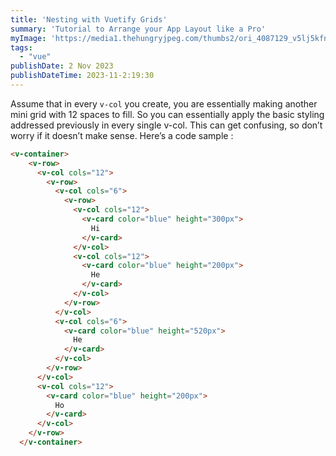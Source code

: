 ```yaml
---
title: 'Nesting with Vuetify Grids'
summary: 'Tutorial to Arrange your App Layout like a Pro'
myImage: 'https://media1.thehungryjpeg.com/thumbs2/ori_4087129_v5lj5kfn4jyiusy6vz7p6cywydqltj8z9sb79480_decorative-russian-dolls-matryoshka-dolls-flat-tourist-souvenirs-fro.jpg'
tags:
  - "vue"
publishDate: 2 Nov 2023
publishDateTime: 2023-11-2:19:30
---
```


Assume that in every `v-col` you create, you are essentially making another mini grid with 12 spaces to fill. So you can essentially apply the basic styling addressed previously in every single v-col. This can get confusing, so don’t worry if it doesn’t make sense. Here’s a code sample : 

```html
<v-container>
    <v-row>
      <v-col cols="12">
        <v-row>
          <v-col cols="6">
            <v-row>
              <v-col cols="12">
                <v-card color="blue" height="300px">
                  Hi
                </v-card>
              </v-col>
              <v-col cols="12">
                <v-card color="blue" height="200px">
                  He
                </v-card>
              </v-col>
            </v-row>
          </v-col>
          <v-col cols="6">
            <v-card color="blue" height="520px">
              He
            </v-card>
          </v-col>
        </v-row>
      </v-col>
      <v-col cols="12">
        <v-card color="blue" height="200px">
          Ho
        </v-card>
      </v-col>
    </v-row>
  </v-container>
```
